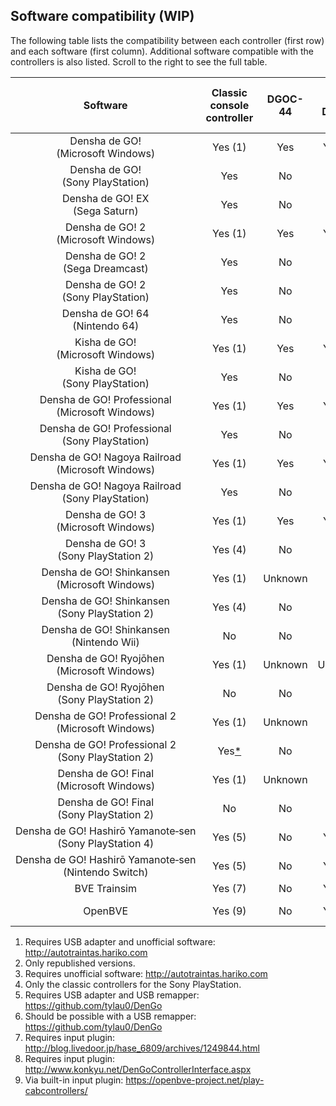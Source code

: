 ## Software compatibility (WIP)

The following table lists the compatibility between each controller (first row) and each software (first column). Additional software compatible with the controllers is also listed. Scroll to the right to see the full table.

| Software                                                                              | Classic console controller | DGOC-44 | DGC-255<br/>DGOC-44U | DRC-184<br/>DYC-288 | TCPP-20009<br/>TCPP-20012 | TCPP-20011 | TCPP-20014 | TCPP-20017 | OHC-PC01 |
|:-------------------------------------------------------------------------------------:|:--------------------------:|:-------:|:--------------------:|:-------------------:|:-------------------------:|:----------:|:----------:|:----------:|:--------:|
| Densha&nbsp;de&nbsp;GO!<br/>(Microsoft Windows)                                       | Yes (1)                    | Yes     | Yes (2)              | No                  | Yes (3)                   | Yes (3)    | No         | No         | Yes      |
| Densha&nbsp;de&nbsp;GO!<br/>(Sony PlayStation)                                        | Yes                        | No      | No                   | No                  | No                        | No         | No         | No         | No       |
| Densha&nbsp;de&nbsp;GO!&nbsp;EX<br/>(Sega Saturn)                                     | Yes                        | No      | No                   | No                  | No                        | No         | No         | No         | No       |
| Densha&nbsp;de&nbsp;GO!&nbsp;2<br/>(Microsoft Windows)                                | Yes (1)                    | Yes     | Yes (2)              | No                  | Yes (3)                   | Yes (3)    | No         | No         | Yes      |
| Densha&nbsp;de&nbsp;GO!&nbsp;2<br/>(Sega Dreamcast)                                   | Yes                        | No      | No                   | No                  | No                        | No         | No         | No         | No       |
| Densha&nbsp;de&nbsp;GO!&nbsp;2<br/>(Sony PlayStation)                                 | Yes                        | No      | No                   | No                  | No                        | No         | No         | No         | No       |
| Densha&nbsp;de&nbsp;GO!&nbsp;64<br/>(Nintendo 64)                                     | Yes                        | No      | No                   | No                  | No                        | No         | No         | No         | No       |
| Kisha&nbsp;de&nbsp;GO!<br/>(Microsoft Windows)                                        | Yes (1)                    | Yes     | Yes (2)              | No                  | Yes (3)                   | Yes (3)    | No         | No         | Yes      |
| Kisha&nbsp;de&nbsp;GO!<br/>(Sony PlayStation)                                         | Yes                        | No      | No                   | No                  | No                        | No         | No         | No         | No       |
| Densha&nbsp;de&nbsp;GO!&nbsp;Professional<br/>(Microsoft Windows)                     | Yes (1)                    | Yes     | Yes (2)              | No                  | Yes (3)                   | Yes (3)    | No         | No         | Yes      |
| Densha&nbsp;de&nbsp;GO!&nbsp;Professional<br/>(Sony PlayStation)                      | Yes                        | No      | No                   | No                  | No                        | No         | No         | No         | No       |
| Densha&nbsp;de&nbsp;GO!&nbsp;Nagoya&nbsp;Railroad<br/>(Microsoft Windows)             | Yes (1)                    | Yes     | Yes (2)              | No                  | Yes (3)                   | Yes (3)    | No         | No         | Yes      |
| Densha&nbsp;de&nbsp;GO!&nbsp;Nagoya&nbsp;Railroad<br/>(Sony PlayStation)              | Yes                        | No      | No                   | No                  | No                        | No         | No         | No         | No       |
| Densha&nbsp;de&nbsp;GO!&nbsp;3<br/>(Microsoft Windows)                                | Yes (1)                    | Yes     | Yes (2)              | No                  | Yes (3)                   | Yes (3)    | No         | No         | Yes      |
| Densha&nbsp;de&nbsp;GO!&nbsp;3<br/>(Sony PlayStation 2)                               | Yes (4)                    | No      | No                   | No                  | Yes                       | No         | No         | No         | No       |
| Densha&nbsp;de&nbsp;GO!&nbsp;Shinkansen<br/>(Microsoft Windows)                       | Yes (1)                    | Unknown | Yes                  | No                  | Yes (3)                   | Yes (3)    | No         | No         | Yes      |
| Densha&nbsp;de&nbsp;GO!&nbsp;Shinkansen<br/>(Sony PlayStation 2)                      | Yes (4)                    | No      | No                   | No                  | Yes                       | Yes        | No         | No         | No       |
| Densha&nbsp;de&nbsp;GO!&nbsp;Shinkansen<br/>(Nintendo Wii)                            | No                         | No      | No                   | No                  | No                        | No         | No         | Yes        | No       |
| Densha&nbsp;de&nbsp;GO!&nbsp;Ryojōhen<br/>(Microsoft Windows)                         | Yes (1)                    | Unknown | Unknown              | Yes                 | Yes (3)                   | Yes (3)    | No         | No         | Yes      |
| Densha&nbsp;de&nbsp;GO!&nbsp;Ryojōhen<br/>(Sony PlayStation 2)                        | No                         | No      | No                   | No                  | Yes                       | Yes        | Yes        | No         | No       |
| Densha&nbsp;de&nbsp;GO!&nbsp;Professional&nbsp;2<br/>(Microsoft Windows)              | Yes (1)                    | Unknown | Yes                  | Yes                 | Yes (3)                   | Yes (3)    | No         | No         | Yes      |
| Densha&nbsp;de&nbsp;GO!&nbsp;Professional&nbsp;2<br/>(Sony PlayStation 2)             | Yes[*](../adapters#playstation-2-cheat-codes-for-playstation-1-controllers)         | No      | No                   | No                  | Yes                       | Yes        | Yes        | No         | No       |
| Densha&nbsp;de&nbsp;GO!&nbsp;Final<br/>(Microsoft Windows)                            | Yes (1)                    | Unknown | Yes                  | Yes                 | Yes (3)                   | Yes (3)    | No         | No         | Yes      |
| Densha&nbsp;de&nbsp;GO!&nbsp;Final<br/>(Sony PlayStation 2)                           | No                         | No      | No                   | No                  | Yes                       | Yes        | Yes        | No         | No       |
| Densha&nbsp;de&nbsp;GO!&nbsp;Hashirō&nbsp;Yamanote&#8209;sen<br/>(Sony PlayStation 4) | Yes (5)                    | No      | Yes (6)              | Untested (6)        | No                        | No         | No         | No         | Yes      |
| Densha&nbsp;de&nbsp;GO!&nbsp;Hashirō&nbsp;Yamanote&#8209;sen<br/>(Nintendo Switch)    | Yes (5)                    | No      | Yes (6)              | Untested (6)        | No                        | No         | No         | No         | Yes      |
| BVE Trainsim                                                                          | Yes (7)                    | No      | Yes (8)              | No                  | No                        | No         | No         | No         | Yes      |
| OpenBVE                                                                               | Yes (9)                    | No      | Yes (9)              | No                  | No                        | No         | No         | No         | Yes (9)  |

1. Requires USB adapter and unofficial software: http://autotraintas.hariko.com
2. Only republished versions.
3. Requires unofficial software: http://autotraintas.hariko.com
4. Only the classic controllers for the Sony PlayStation.
5. Requires USB adapter and USB remapper: https://github.com/tylau0/DenGo
6. Should be possible with a USB remapper: https://github.com/tylau0/DenGo
7. Requires input plugin: http://blog.livedoor.jp/hase_6809/archives/1249844.html
8. Requires input plugin: http://www.konkyu.net/DenGoControllerInterface.aspx
9. Via built-in input plugin: https://openbve-project.net/play-cabcontrollers/
